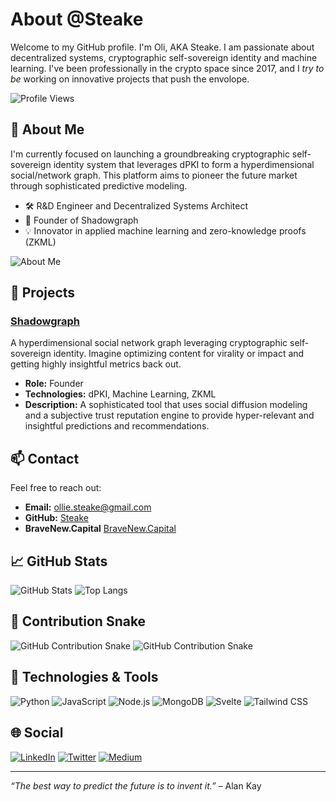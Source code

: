 # About @Steake

Welcome to my GitHub profile. I'm Oli, AKA Steake. I am passionate about decentralized systems, cryptographic self-sovereign identity and machine learning. I've been professionally in the crypto space since 2017, and I _try to be_ working on innovative projects that push the envolope.

![Profile Views](https://komarev.com/ghpvc/?username=steake&style=flat-square&color=blue)

## 🧠 About Me

I'm currently focused on launching a groundbreaking cryptographic self-sovereign identity system that leverages dPKI to form a hyperdimensional social/network graph. This platform aims to pioneer the future market through sophisticated predictive modeling.

- 🛠️ R&D Engineer and Decentralized Systems Architect
- 🚀 Founder of Shadowgraph
- 💡 Innovator in applied machine learning and zero-knowledge proofs (ZKML)

![About Me](https://media.giphy.com/media/dWesBcTLavkZuG35MI/giphy.gif)

## 🌟 Projects

### [Shadowgraph](https://github.com/steake/shadowgraph)
A hyperdimensional social network graph leveraging cryptographic self-sovereign identity. Imagine optimizing content for virality or impact and getting highly insightful metrics back out.

- **Role:** Founder
- **Technologies:** dPKI, Machine Learning, ZKML
- **Description:** A sophisticated tool that uses social diffusion modeling and a subjective trust reputation engine to provide hyper-relevant and insightful predictions and recommendations.

## 📫 Contact

Feel free to reach out:

- **Email:** [ollie.steake@gmail.com](mailto:ollie.steake@gmail.com)
- **GitHub:** [Steake](https://github.com/steake)
- **BraveNew.Capital** [BraveNew.Capital](https://bravenew.capital)

## 📈 GitHub Stats

![GitHub Stats](https://github-readme-stats.vercel.app/api?username=steake&show_icons=true&theme=radical)
![Top Langs](https://github-readme-stats.vercel.app/api/top-langs/?username=steake&layout=compact&theme=radical)

## 🐍 Contribution Snake

![GitHub Contribution Snake](https://github.com/steake/steake/blob/output/github-contribution-grid-snake-dark.svg#gh-dark-mode-only)
![GitHub Contribution Snake](https://github.com/steake/steake/blob/output/github-contribution-grid-snake.svg#gh-light-mode-only)

## 🚀 Technologies & Tools

![Python](https://img.shields.io/badge/Python-3776AB?style=for-the-badge&logo=python&logoColor=white)
![JavaScript](https://img.shields.io/badge/JavaScript-F7DF1E?style=for-the-badge&logo=javascript&logoColor=black)
![Node.js](https://img.shields.io/badge/Node.js-339933?style=for-the-badge&logo=nodedotjs&logoColor=white)
![MongoDB](https://img.shields.io/badge/MongoDB-47A248?style=for-the-badge&logo=mongodb&logoColor=white)
![Svelte](https://img.shields.io/badge/Svelte-FF3E00?style=for-the-badge&logo=svelte&logoColor=white)
![Tailwind CSS](https://img.shields.io/badge/Tailwind_CSS-38B2AC?style=for-the-badge&logo=tailwind-css&logoColor=white)

## 🌐 Social

[![LinkedIn](https://img.shields.io/badge/LinkedIn-0077B5?style=for-the-badge&logo=linkedin&logoColor=white)](https://linkedin.com/in/your-linkedin)
[![Twitter](https://img.shields.io/badge/Twitter-1DA1F2?style=for-the-badge&logo=twitter&logoColor=white)](https://twitter.com/your-twitter)
[![Medium](https://img.shields.io/badge/Medium-12100E?style=for-the-badge&logo=medium&logoColor=white)](https://medium.com/@your-medium)

---

_“The best way to predict the future is to invent it.”_ – Alan Kay
